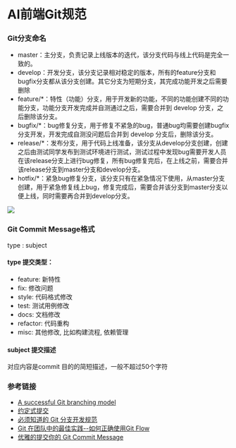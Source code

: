 # AI前端Git规范

### Git分支命名

* master：主分支，负责记录上线版本的迭代，该分支代码与线上代码是完全一致的。
* develop：开发分支，该分支记录相对稳定的版本，所有的feature分支和bugfix分支都从该分支创建。其它分支为短期分支，其完成功能开发之后需要删除
* feature/*：特性（功能）分支，用于开发新的功能，不同的功能创建不同的功能分支，功能分支开发完成并自测通过之后，需要合并到 develop 分支，之后删除该分支。
* bugfix/*：bug修复分支，用于修复不紧急的bug，普通bug均需要创建bugfix分支开发，开发完成自测没问题后合并到 develop 分支后，删除该分支。
* release/*：发布分支，用于代码上线准备，该分支从develop分支创建，创建之后由测试同学发布到测试环境进行测试，测试过程中发现bug需要开发人员在该release分支上进行bug修复，所有bug修复完后，在上线之前，需要合并该release分支到master分支和develop分支。
* hotfix/*：紧急bug修复分支，该分支只有在紧急情况下使用，从master分支创建，用于紧急修复线上bug，修复完成后，需要合并该分支到master分支以便上线，同时需要再合并到develop分支。

![](https://user-gold-cdn.xitu.io/2018/7/9/1647e5710a461adc?imageView2/0/w/1280/h/960/format/webp/ignore-error/1)

### Git Commit Message格式
type : subject

#### type 提交类型：
* feature: 新特性
* fix: 修改问题
* style: 代码格式修改
* test: 测试用例修改
* docs: 文档修改
* refactor: 代码重构
* misc: 其他修改, 比如构建流程, 依赖管理

#### subject 提交描述
对应内容是commit 目的的简短描述，一般不超过50个字符

### 参考链接

* [A successful Git branching model](https://nvie.com/posts/a-successful-git-branching-model/
)
* [约定式提交](https://www.conventionalcommits.org/zh/v1.0.0-beta.2/)
* [必须知道的 Git 分支开发规范](https://juejin.im/post/5b4328bbf265da0fa21a6820)
* [Git 在团队中的最佳实践--如何正确使用Git Flow](http://www.open-open.com/lib/view/open1451353135339.html)
* [优雅的提交你的 Git Commit Message](https://zhuanlan.zhihu.com/p/34223150)
